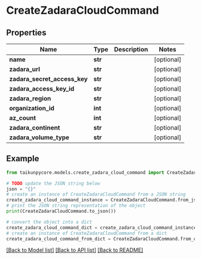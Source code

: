 # CreateZadaraCloudCommand


## Properties

Name | Type | Description | Notes
------------ | ------------- | ------------- | -------------
**name** | **str** |  | [optional] 
**zadara_url** | **str** |  | [optional] 
**zadara_secret_access_key** | **str** |  | [optional] 
**zadara_access_key_id** | **str** |  | [optional] 
**zadara_region** | **str** |  | [optional] 
**organization_id** | **int** |  | [optional] 
**az_count** | **int** |  | [optional] 
**zadara_continent** | **str** |  | [optional] 
**zadara_volume_type** | **str** |  | [optional] 

## Example

```python
from taikunpycore.models.create_zadara_cloud_command import CreateZadaraCloudCommand

# TODO update the JSON string below
json = "{}"
# create an instance of CreateZadaraCloudCommand from a JSON string
create_zadara_cloud_command_instance = CreateZadaraCloudCommand.from_json(json)
# print the JSON string representation of the object
print(CreateZadaraCloudCommand.to_json())

# convert the object into a dict
create_zadara_cloud_command_dict = create_zadara_cloud_command_instance.to_dict()
# create an instance of CreateZadaraCloudCommand from a dict
create_zadara_cloud_command_from_dict = CreateZadaraCloudCommand.from_dict(create_zadara_cloud_command_dict)
```
[[Back to Model list]](../README.md#documentation-for-models) [[Back to API list]](../README.md#documentation-for-api-endpoints) [[Back to README]](../README.md)


